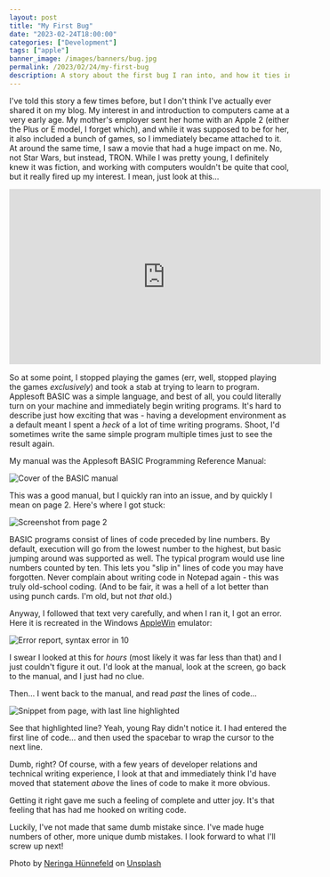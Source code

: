 ```yaml
---
layout: post
title: "My First Bug"
date: "2023-02-24T18:00:00"
categories: ["Development"]
tags: ["apple"]
banner_image: /images/banners/bug.jpg
permalink: /2023/02/24/my-first-bug
description: A story about the first bug I ran into, and how it ties into good documentation.
---
```


I've told this story a few times before, but I don't think I've actually ever shared it on my blog. My interest in and introduction to computers came at a very early age. My mother's employer sent her home with an Apple 2 (either the Plus or E model, I forget which), and while it was supposed to be for her, it also included a bunch of games, so I immediately became attached to it. At around the same time, I saw a movie that had a huge impact on me. No, not Star Wars, but instead, TRON. While I was pretty young, I definitely knew it was fiction, and working with computers wouldn't be quite that cool, but it really fired up my interest. I mean, just look at this...

<iframe width="560" height="315" src="https://www.youtube.com/embed/ymz3_GI7eMg" title="YouTube video player" frameborder="0" allow="accelerometer; autoplay; clipboard-write; encrypted-media; gyroscope; picture-in-picture; web-share" allowfullscreen style="display:block;margin:auto;margin-bottom:15px"></iframe>

So at some point, I stopped playing the games (err, well, stopped playing the games _exclusively_) and took a stab at trying to learn to program. Applesoft BASIC was a simple language, and best of all, you could literally turn on your machine and immediately begin writing programs. It's hard to describe just how exciting that was - having a development environment as a default meant I spent a *heck* of a lot of time writing programs. Shoot, I'd sometimes write the same simple program multiple times just to see the result again. 

My manual was the Applesoft BASIC Programming Reference Manual:

<p>
<img data-src="https://static.raymondcamden.com/images/2023/02/apple1.jpg" alt="Cover of the BASIC manual" class="lazyload imgborder imgcenter">
</p>

This was a good manual, but I quickly ran into an issue, and by quickly I mean on page 2. Here's where I got stuck:

<p>
<img data-src="https://static.raymondcamden.com/images/2023/02/apple2.jpg" alt="Screenshot from page 2" class="lazyload imgborder imgcenter">
</p>

BASIC programs consist of lines of code preceded by line numbers. By default, execution will go from the lowest number to the highest, but basic jumping around was supported as well. The typical program would use line numbers counted by ten. This lets you "slip in" lines of code you may have forgotten. Never complain about writing code in Notepad again - this was truly old-school coding. (And to be fair, it was a hell of a lot better than using punch cards. I'm old, but not *that* old.) 

Anyway, I followed that text very carefully, and when I ran it, I got an error. Here it is recreated in the Windows [AppleWin](https://github.com/AppleWin/AppleWin) emulator:

<p>
<img data-src="https://static.raymondcamden.com/images/2023/02/apple3.jpg" alt="Error report, syntax error in 10" class="lazyload imgborder imgcenter">
</p>

I swear I looked at this for *hours* (most likely it was far less than that) and I just couldn't figure it out. I'd look at the manual, look at the screen, go back to the manual, and I just had no clue. 

Then... I went back to the manual, and read *past* the lines of code...

<p>
<img data-src="https://static.raymondcamden.com/images/2023/02/apple4.jpg" alt="Snippet from page, with last line highlighted" class="lazyload imgborder imgcenter">
</p>

See that highlighted line? Yeah, young Ray didn't notice it. I had entered the first line of code... and then used the spacebar to wrap the cursor to the next line. 

Dumb, right? Of course, with a few years of developer relations and technical writing experience, I look at that and immediately think I'd have moved that statement *above* the lines of code to make it more obvious. 

Getting it right gave me such a feeling of complete and utter joy. It's that feeling that has had me hooked on writing code. 

Luckily, I've not made that same dumb mistake since. I've made huge numbers of other, more unique dumb mistakes. I look forward to what I'll screw up next!

Photo by <a href="https://unsplash.com/@neringa_h_feld?utm_source=unsplash&utm_medium=referral&utm_content=creditCopyText">Neringa Hünnefeld</a> on <a href="https://unsplash.com/photos/szB0t0I1FLA?utm_source=unsplash&utm_medium=referral&utm_content=creditCopyText">Unsplash</a>
  